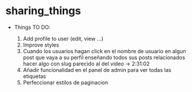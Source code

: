 # sharing_things

- Things TO DO: 
	
	1. Add profile to user (edit, view ...)
	2. Improve styles 
	3. Cuando los usuarios hagan click en el nombre de usuario en algun post que vaya a su perfil enseñando todos 
	sus posts relacionados hacer algo con slug parecido al del video -> 2:31:02
	4. Añadir funcionalidad en el panel de admin para ver todas las etiquetas 
	5. Perfeccionar estilos de paginacion 